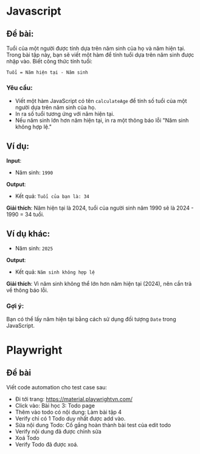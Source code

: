 # Javascript
## Đề bài:
Tuổi của một người được tính dựa trên năm sinh của họ và năm hiện tại. Trong bài tập này, bạn sẽ viết một hàm để tính tuổi dựa trên năm sinh được nhập vào. Biết công thức tính tuổi:
```
Tuổi = Năm hiện tại - Năm sinh
```

### Yêu cầu:
- Viết một hàm JavaScript có tên `calculateAge` để tính số tuổi của một người dựa trên năm sinh của họ.
- In ra số tuổi tương ứng với năm hiện tại.
- Nếu năm sinh lớn hơn năm hiện tại, in ra một thông báo lỗi "Năm sinh không hợp lệ."

## Ví dụ:
**Input**:
- Năm sinh: `1990`

**Output**: 
- Kết quả: `Tuổi của bạn là: 34`

**Giải thích**: 
Năm hiện tại là 2024, tuổi của người sinh năm 1990 sẽ là 2024 - 1990 = 34 tuổi.

## Ví dụ khác:
- Năm sinh: `2025`

**Output**:
- Kết quả: `Năm sinh không hợp lệ`

**Giải thích**:
Vì năm sinh không thể lớn hơn năm hiện tại (2024), nên cần trả về thông báo lỗi.

### Gợi ý:
Bạn có thể lấy năm hiện tại bằng cách sử dụng đối tượng `Date` trong JavaScript.

# Playwright
## Đề bài
Viết code automation cho test case sau:
- Đi tới trang: https://material.playwrightvn.com/
- Click vào: Bài học 3: Todo page
- Thêm vào todo có nội dung: Làm bài tập 4
- Verify chỉ có 1 Todo duy nhất được add vào.
- Sửa nội dung Todo: Cố gắng hoàn thành bài test của edit todo
- Verify nội dung đã được chỉnh sửa
- Xoá Todo
- Verify Todo đã được xoá.

